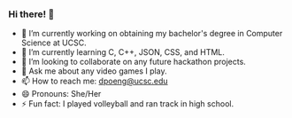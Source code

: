 ### Hi there! 👋

- 🔭 I’m currently working on obtaining my bachelor's degree in Computer Science at UCSC.
- 🌱 I’m currently learning C, C++, JSON, CSS, and HTML.
- 👯 I’m looking to collaborate on any future hackathon projects.
- 💬 Ask me about any video games I play.
- 📫 How to reach me: dpoeng@ucsc.edu
- 😄 Pronouns: She/Her
- ⚡ Fun fact: I played volleyball and ran track in high school.
